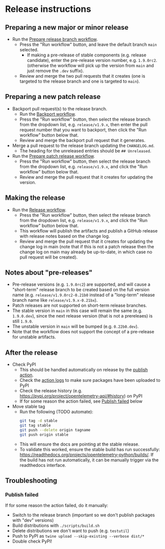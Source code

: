 # Release instructions

## Preparing a new major or minor release

* Run the [Prepare release branch workflow](https://github.com/open-telemetry/opentelemetry-python/actions/workflows/prepare-release-branch.yml).
  * Press the "Run workflow" button, and leave the default branch `main` selected.
    * If making a pre-release of stable components (e.g. release candidate),
      enter the pre-release version number, e.g. `1.9.0rc2`.
      (otherwise the workflow will pick up the version from `main` and just remove the `.dev` suffix).
  * Review and merge the two pull requests that it creates
    (one is targeted to the release branch and one is targeted to `main`).

## Preparing a new patch release

* Backport pull request(s) to the release branch.
  * Run the [Backport workflow](https://github.com/open-telemetry/opentelemetry-python/actions/workflows/backport.yml).
  * Press the "Run workflow" button, then select the release branch from the dropdown list,
    e.g. `release/v1.9.x`, then enter the pull request number that you want to backport,
    then click the "Run workflow" button below that.
  * Review and merge the backport pull request that it generates.
* Merge a pull request to the release branch updating the `CHANGELOG.md`.
  * The heading for the unreleased entries should be `## Unreleased`.
* Run the [Prepare patch release workflow](https://github.com/open-telemetry/opentelemetry-python/actions/workflows/prepare-patch-release.yml).
  * Press the "Run workflow" button, then select the release branch from the dropdown list,
    e.g. `release/v1.9.x`, and click the "Run workflow" button below that.
  * Review and merge the pull request that it creates for updating the version.

## Making the release

* Run the [Release workflow](https://github.com/open-telemetry/opentelemetry-python/actions/workflows/release.yml).
  * Press the "Run workflow" button, then select the release branch from the dropdown list,
    e.g. `release/v1.9.x`, and click the "Run workflow" button below that.
  * This workflow will publish the artifacts and publish a GitHub release with release notes based on the change log.
  * Review and merge the pull request that it creates for updating the change log in main
    (note that if this is not a patch release then the change log on main may already be up-to-date,
    in which case no pull request will be created).

## Notes about "pre-releases"

* Pre-release versions (e.g. `1.9.0rc2`) are supported, and will cause a "short-term" release branch
  to be created based on the full version name
  (e.g. `release/v1.9.0rc2-0.21b0` instead of a "long-term" release branch name like `release/v1.9.x-0.21bx`).
* Patch releases are not supported on short-term release branches.
* The stable version in `main` in this case will remain the same (e.g. `1.9.0.dev`), since the next release version
  (that is not a prereleaes) is still `1.9.0`.
* The unstable version in `main` will be bumped  (e.g. `0.22b0.dev`).
* Note that the workflow does not support the concept of a pre-release for unstable artifacts.

## After the release

* Check PyPI
  * This should be handled automatically on release by the [publish action](https://github.com/open-telemetry/opentelemetry-python/blob/main/.github/workflows/publish.yml).
  * Check the [action logs](https://github.com/open-telemetry/opentelemetry-python/actions?query=workflow%3APublish) to make sure packages have been uploaded to PyPI
  * Check the release history (e.g. https://pypi.org/project/opentelemetry-api/#history) on PyPI
  * If for some reason the action failed, see [Publish failed](#publish-failed) below
* Move stable tag
  * Run the following (TODO automate):
    ```bash
    git tag -d stable
    git tag stable
    git push --delete origin tagname
    git push origin stable
    ```
  * This will ensure the docs are pointing at the stable release.
  * To validate this worked, ensure the stable build has run successfully:
    https://readthedocs.org/projects/opentelemetry-python/builds/.
    If the build has not run automatically, it can be manually trigger via the readthedocs interface.

## Troubleshooting

### Publish failed

If for some reason the action failed, do it manually:

- Switch to the release branch (important so we don't publish packages with "dev" versions)
- Build distributions with `./scripts/build.sh`
- Delete distributions we don't want to push (e.g. `testutil`)
- Push to PyPI as `twine upload --skip-existing --verbose dist/*`
- Double check PyPI!
